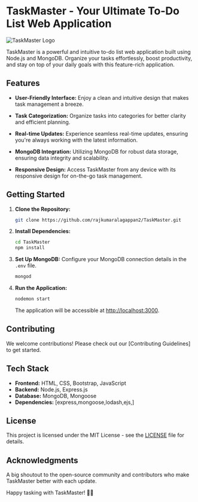 # TaskMaster - Your Ultimate To-Do List Web Application

![TaskMaster Logo](link-to-logo)

TaskMaster is a powerful and intuitive to-do list web application built using Node.js and MongoDB. Organize your tasks effortlessly, boost productivity, and stay on top of your daily goals with this feature-rich application.

## Features

- **User-Friendly Interface:**
  Enjoy a clean and intuitive design that makes task management a breeze.

- **Task Categorization:**
  Organize tasks into categories for better clarity and efficient planning.

- **Real-time Updates:**
  Experience seamless real-time updates, ensuring you're always working with the latest information.

- **MongoDB Integration:**
  Utilizing MongoDB for robust data storage, ensuring data integrity and scalability.

- **Responsive Design:**
  Access TaskMaster from any device with its responsive design for on-the-go task management.

## Getting Started

1. **Clone the Repository:**
   ```bash
   git clone https://github.com/rajkumaralagappan2/TaskMaster.git
   ```

2. **Install Dependencies:**
   ```bash
   cd TaskMaster
   npm install
   ```

3. **Set Up MongoDB:**
   Configure your MongoDB connection details in the `.env` file.
   ```bash
   mongod
   ```

5. **Run the Application:**
   ```bash
   nodemon start
   ```

   The application will be accessible at [http://localhost:3000](http://localhost:3000).

## Contributing

We welcome contributions! Please check out our [Contributing Guidelines] to get started.

## Tech Stack

- **Frontend:** HTML, CSS, Bootstrap, JavaScript
- **Backend:** Node.js, Express.js
- **Database:** MongoDB, Mongoose
- **Dependencies:** [express,mongoose,lodash,ejs,]

## License

This project is licensed under the MIT License - see the [LICENSE](LICENSE) file for details.

## Acknowledgments

A big shoutout to the open-source community and contributors who make TaskMaster better with each update.

Happy tasking with TaskMaster! 🚀✨

